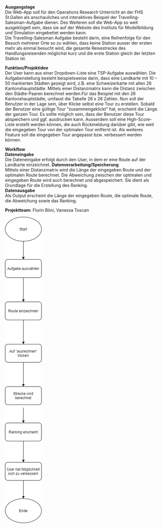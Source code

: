 **Ausgangslage**  
Die Web-App soll für den Operations Research Unterricht an der FHS St.Gallen als anschauliches und interaktives Beispiel der Travelling-Salesman-Aufgabe dienen. Des Weiteren soll die Web-App so weit ausgeklügelt sein, dass sie auf der Website des Instituts für Modellbildung und Simulation eingebettet werden kann.  
Die Travelling-Salesman Aufgabe besteht darin, eine Reihenfolge für den Besuch mehrerer Orte so zu wählen, dass keine Station ausser der ersten mehr als einmal besucht wird, die gesamte Reisestrecke des Handlungsreisenden möglichst kurz und die erste Station gleich der letzten Station ist.

**Funktion/Projektidee**   
Der User kann aus einer Dropdown-Liste eine TSP-Aufgabe auswählen. Die Aufgabenstellung besteht beispielsweise darin, dass eine Landkarte mit 10 – 50 markierten Städten gezeigt wird, z.B. eine Schweizerkarte mit allen 26 Kantonshauptstädte. Mittels einer Distanzmatrix kann die Distanz zwischen den Städte-Paaren berechnet werden.Für das Beispiel mit den 26 Kantonshauptstädte, umfasst die Tabelle 26 x 26 Zahlen. 
Nun soll der Benutzer in der Lage sein, über Klicke selbst eine Tour zu erstellen. Sobald der Benutzer eine gültige Tour “zusammengeklickt” hat, erscheint die Länge der ganzen Tour. Es sollte möglich sein, dass der Benutzer diese Tour abspeichern und ggf. ausdrucken kann. Ausserdem soll eine High-Score-Liste erstellt werden können, die auch Rückmeldung darüber gibt, wie weit die eingegeben Tour von der optimalen Tour entfernt ist. Als weiteres Feature soll die eingegeben Tour angepasst bzw. verbessert werden können.

**Workflow**  
**Dateneingabe**  
Die Dateneingabe erfolgt durch den User, in dem er eine Route auf der Landkarte einzeichnet.
**Datenverarbeitung/Speicherung**  
Mittels einer Distanzmatrix wird die Länge der eingegeben Route und der optimalen Route berechnet. Die Abweichung zwischen der optimalen und eingegeben Route wird auch berechnet und abgespeichert. Sie dient als Grundlage für die Erstellung des Ranking.  
**Datenausgabe**  	  
Als Output erscheint die Länge der eingegeben Route, die optimale Route, die Abweichung sowie das Ranking.    

**Projektteam:** Flurin Böni, Vanessa Toscan

![Alt-Text](Szenario.jpg "optionaler Titel")



